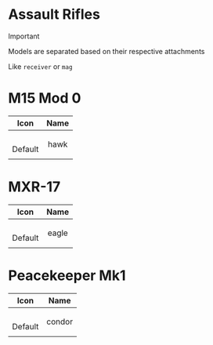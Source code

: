 # Assault Rifles

> [!IMPORTANT]
> Models are separated based on their respective attachments
>
> Like `receiver` or `mag`



# M15 Mod 0
| Icon | Name |
| :--: | :--: | 
| | | | | 
<br> Default | hawk | 
| | | | | 


# MXR-17
| Icon | Name |
| :--: | :--: | 
| | | | | 
<br> Default | eagle | 
| | | | | 


# Peacekeeper Mk1
| Icon | Name |
| :--: | :--: | 
| | | | | 
<br> Default | condor | 
| | | | | 











































